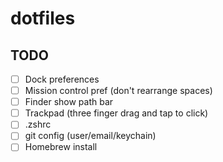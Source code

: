 # dotfiles

## TODO
- [ ] Dock preferences
- [ ] Mission control pref (don't rearrange spaces)
- [ ] Finder show path bar
- [ ] Trackpad (three finger drag and tap to click)
- [ ] .zshrc
- [ ] git config (user/email/keychain)
- [ ] Homebrew install